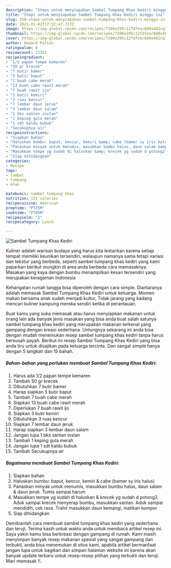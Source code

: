 ```yaml
---
description: "Steps untuk menyiapakan Sambel Tumpang Khas Kediri minggu ini"
title: "Steps untuk menyiapakan Sambel Tumpang Khas Kediri minggu ini"
slug: 358-steps-untuk-menyiapakan-sambel-tumpang-khas-kediri-minggu-ini
date: 2021-01-02T17:52:47.717Z
image: https://img-global.cpcdn.com/recipes/7206e295c12fdfea/680x482cq70/sambel-tumpang-khas-kediri-foto-resep-utama.jpg
thumbnail: https://img-global.cpcdn.com/recipes/7206e295c12fdfea/680x482cq70/sambel-tumpang-khas-kediri-foto-resep-utama.jpg
cover: https://img-global.cpcdn.com/recipes/7206e295c12fdfea/680x482cq70/sambel-tumpang-khas-kediri-foto-resep-utama.jpg
author: Howard Patton
ratingvalue: 4
reviewcount: 22353
recipeingredient:
- "1/2 papan tempe kemaren"
- "50 gr krecek"
- "7 butir bamer"
- "5 butir baput"
- "7 buah cabe merah"
- "13 buah cabe rawit merah"
- "7 buah rawit ijo"
- "3 butir kemiri"
- "3 ruas kencur"
- "7 lembar daun jeruk"
- "3 lembar daun salam"
- "1 bks santan instan"
- "1 keping gula merah"
- "1 sdt kaldu bubuk"
- "Secukupnya air"
recipeinstructions:
- "Siapkan bahan"
- "Haluskan bumbu: baput, kencur, kemiri &amp; cabe (bamer sy iris halus)"
- "Panaskan minyak untuk menumis, masukkan bumbu halus, daun salam &amp; daun jeruk. Tumis sampai harum"
- "Masukkan tempe yg sudah di haluskan &amp; krecek yg sudah d potong2. Aduk sampai krecek menyerap bumbu, masukkan santan. Aduk sampai mendidih, cek rasa. Trahir masukkan daun kemangi, matikan kompor"
- "Siap dihidangkan"
categories:
- Recipe
tags:
- sambel
- tumpang
- khas

katakunci: sambel tumpang khas 
nutrition: 131 calories
recipecuisine: American
preptime: "PT25M"
cooktime: "PT45M"
recipeyield: "2"
recipecategory: Lunch

---
```



![Sambel Tumpang Khas Kediri](https://img-global.cpcdn.com/recipes/7206e295c12fdfea/680x482cq70/sambel-tumpang-khas-kediri-foto-resep-utama.jpg)

Kuliner adalah warisan budaya yang harus kita lestarikan karena setiap tempat memiliki keunikan tersendiri, walaupun namanya sama tetapi variasi dan tekstur yang berbeda, seperti sambel tumpang khas kediri yang kami paparkan berikut mungkin di area anda berbeda cara memasaknya. Masakan yang kaya dengan bumbu menampilkan kesan tersendiri yang merupakan keragaman Indonesia



Kehangatan rumah tangga bisa diperoleh dengan cara simple. Diantaranya adalah memasak Sambel Tumpang Khas Kediri untuk keluarga. Momen makan bersama anak sudah menjadi kultur, Tidak jarang yang kadang mencari kuliner kampung mereka sendiri ketika di perantauan.

Buat kamu yang suka memasak atau harus menyiapkan makanan untuk orang lain ada banyak jenis masakan yang bisa anda buat salah satunya sambel tumpang khas kediri yang merupakan makanan terkenal yang gampang dengan kreasi sederhana. Untungnya sekarang ini anda bisa dengan mudah menemukan resep sambel tumpang khas kediri tanpa harus bersusah payah.
Berikut ini resep Sambel Tumpang Khas Kediri yang bisa anda tiru untuk disajikan pada keluarga tercinta. Dan sangat simple hanya dengan 5 langkah dan 15 bahan.


<!--inarticleads1-->

##### Bahan-bahan yang perlukan membuat Sambel Tumpang Khas Kediri:

1. Harus ada 1/2 papan tempe kemaren
1. Tambah 50 gr krecek
1. Dibutuhkan 7 butir bamer
1. Harap siapkan 5 butir baput
1. Tambah 7 buah cabe merah
1. Siapkan 13 buah cabe rawit merah
1. Diperlukan 7 buah rawit ijo
1. Siapkan 3 butir kemiri
1. Dibutuhkan 3 ruas kencur
1. Siapkan 7 lembar daun jeruk
1. Harap siapkan 3 lembar daun salam
1. Jangan lupa 1 bks santan instan
1. Tambah 1 keping gula merah
1. Jangan lupa 1 sdt kaldu bubuk
1. Tambah Secukupnya air




<!--inarticleads2-->

##### Bagaimana membuat  Sambel Tumpang Khas Kediri:

1. Siapkan bahan
1. Haluskan bumbu: baput, kencur, kemiri &amp; cabe (bamer sy iris halus)
1. Panaskan minyak untuk menumis, masukkan bumbu halus, daun salam &amp; daun jeruk. Tumis sampai harum
1. Masukkan tempe yg sudah di haluskan &amp; krecek yg sudah d potong2. Aduk sampai krecek menyerap bumbu, masukkan santan. Aduk sampai mendidih, cek rasa. Trahir masukkan daun kemangi, matikan kompor
1. Siap dihidangkan




Demikianlah cara membuat sambel tumpang khas kediri yang sederhana dan teruji. Terima kasih untuk waktu anda untuk membaca artikel resep ini. Saya yakin kamu bisa berkreasi dengan gampang di rumah. Kami masih menyimpan banyak resep makanan spesial yang sangat gampang dan terbukti, anda bisa menemukan di situs kami, apabila artikel bermanfaat jangan lupa untuk bagikan dan simpan halaman website ini karena akan banyak update terbaru untuk resep-resep pilihan yang terbukti dan teruji. Mari memasak !!. 
